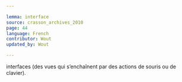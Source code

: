 ```yaml
---

lemma: interface
source: crasson_archives_2010
page: 44
language: French
contributor: Wout
updated_by: Wout

---
```

interfaces (des vues qui s’enchaînent par des actions de souris ou de clavier).
